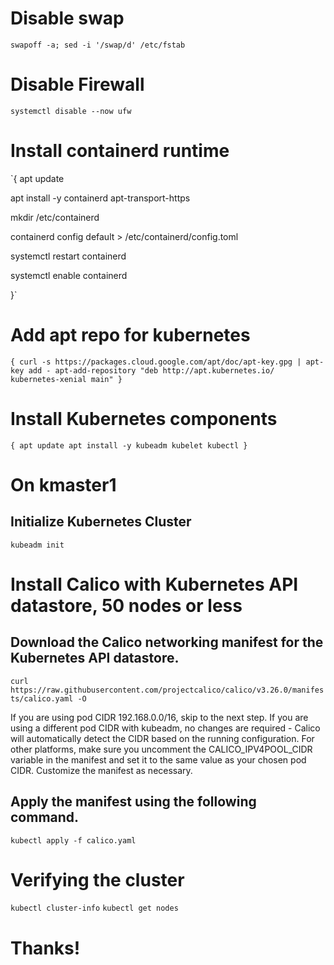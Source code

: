 # Disable swap

`swapoff -a; sed -i '/swap/d' /etc/fstab`

# Disable Firewall
`systemctl disable --now ufw`
# Install containerd runtime
`{
  apt update
  
  apt install -y containerd apt-transport-https
  
  mkdir /etc/containerd
  
  containerd config default > /etc/containerd/config.toml
  
  systemctl restart containerd
  
  systemctl enable containerd
  
}`

# Add apt repo for kubernetes
`{
  curl -s https://packages.cloud.google.com/apt/doc/apt-key.gpg | apt-key add -
  apt-add-repository "deb http://apt.kubernetes.io/ kubernetes-xenial main"
}`
# Install Kubernetes components
`{
  apt update
  apt install -y kubeadm kubelet kubectl
}`
# On kmaster1
## Initialize Kubernetes Cluster
`kubeadm init `


# Install Calico with Kubernetes API datastore, 50 nodes or less
## Download the Calico networking manifest for the Kubernetes API datastore.

`curl https://raw.githubusercontent.com/projectcalico/calico/v3.26.0/manifests/calico.yaml -O`

If you are using pod CIDR 192.168.0.0/16, skip to the next step. If you are using a different pod CIDR with kubeadm, no changes are required - Calico will automatically detect the CIDR based on the running configuration. For other platforms, make sure you uncomment the CALICO_IPV4POOL_CIDR variable in the manifest and set it to the same value as your chosen pod CIDR.
Customize the manifest as necessary.

## Apply the manifest using the following command.

`kubectl apply -f calico.yaml`


# Verifying the cluster
`kubectl cluster-info`
`kubectl get nodes`

# Thanks!
